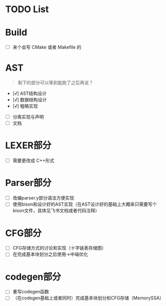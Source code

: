 # TODO List

# Build

- [ ] 来个会写 CMake 或者 Makefile 的

# AST

>剩下的部分可以等到能跑了之后再说？

- [√] AST结构设计
- [√] 数据结构设计
- [√] 粗略实现
- [ ] 分离实现与声明
- [ ] 文档

# LEXER部分

- [ ] 需要更改成 C++形式

# Parser部分

- [ ] 改编parser.y部分语法方便实现
- [ ] 使用bison和设计好的AST实现（在AST设计好的基础上大概率只需要写个bison文件，具体见飞书文档或者代码注释）

# CFG部分

- [ ] CFG存储方式的讨论和实现（十字链表存储图）
- [ ] 在完成基本块划分之后使用->中端优化

# codegen部分

- [ ] 重写codegen函数
- [ ] （在codegen基础上或者同时）完成基本块划分和CFG存储（MemorySSA）